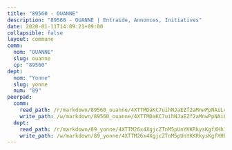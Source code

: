```yaml
---
title: "89560 - OUANNE"
description: "89560 - OUANNE | Entraide, Annonces, Initiatives"
date: 2020-01-11T14:09:21+09:00
collapsible: false
layout: commune
comm:
  nom: "OUANNE"
  slug: ouanne
  cp: "89560"
dept:
  nom: "Yonne"
  slug: yonne
  num: "89"
peerpad:
  comm:
    read_path: /r/markdown/89560_ouanne/4XTTMDaKC7uihNJaEZf2aMnwPpNAiLcRFCmC1r9w2eEz9KTBb
    write_path: /w/markdown/89560_ouanne/4XTTMDaKC7uihNJaEZf2aMnwPpNAiLcRFCmC1r9w2eEz9KTBb-K3TgTigJV6PjaqTRYJyKEiM1kaiRFNwWHQaFaWJT4LmXCbDACAoMzN1qW18Bj7mNUCkwGBKUPBePN93s9KTJu5aNGeqiSFRSZnBoPkrNzGLLXttkjLoWy6pznueSpDndZ2SFfwGH
  dept:
    read_path: /r/markdown/89_yonne/4XTTM26x4XgjcZTnM5pUnYKKRkysKgfXHh1wiigoPHqn9LDKB
    write_path: /w/markdown/89_yonne/4XTTM26x4XgjcZTnM5pUnYKKRkysKgfXHh1wiigoPHqn9LDKB-K3TgU4xaMVqzoRnPJNyddApuMoWvJyHL35bzooauYvdhG3MLg3ikjpoueq9BDtqVP4hJBQxpPxix2gohzXyST9tZPnEkyXpDMdHiAFpx7EU6e8WgvFk7NPsBQepM8o13bG9dyqq7
---
```


